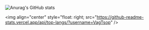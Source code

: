 ![Anurag's GitHub stats](https://github-readme-stats.vercel.app/api?username=VagTsop)

<img align="center" style="float: right; src="https://github-readme-stats.vercel.app/api/top-langs/?username=VagTsop" />

